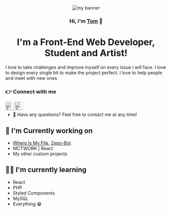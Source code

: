 <p align='center'>
<img  src='https://user-images.githubusercontent.com/72355018/130419781-28b2113b-2cb2-41bd-ae5a-35c86f60bc4e.png' alt='my banner'>
</p>

<h3 align='center'>
    Hi, i'm <a href="https://github.com/Amnestic">Tom</a> 👋
</h3>


<h1 align='center'>
 I'm a Front-End Web Developer, Student and Artist!
</h1>
I love to take challenges and improve myself on every issue i will face. I love to design every single bit to make the project perfect. I love to help people and meet with new ones.

### 👉 Connect with me
<a href="https://twitter.com/AmnesticR"><img align="left" alt="Twitter" width="26px" src="https://image.flaticon.com/icons/png/512/733/733579.png"/></a>
<a href="https://www.instagram.com/_tom.was.here_/"><img align="left" alt="Twitter" width="26px" src="https://image.flaticon.com/icons/png/512/2111/2111463.png"/></a><br>
- 💭 Have any questions? Feel free to contact me at any time!

## 🔨 I'm Currently working on

- [Where Is My File](https://github.com/Amnestic/WhereIsMyFile), [Zepo-Bot](https://github.com/Amnestic/Zepo)
- MCTWORK | React
- My other custom projects

## 👨‍🎓 I'm currently learning

- React
- PHP
- Styled Components 
- MySQL
- Everything 😁
